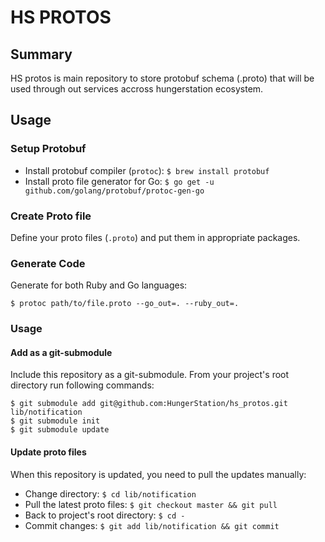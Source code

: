 # HS PROTOS

## Summary

HS protos is main repository to store protobuf schema (.proto) that will be used through out services accross hungerstation ecosystem.

## Usage
### Setup Protobuf

- Install protobuf compiler (`protoc`): `$ brew install protobuf`
- Install proto file generator for Go: `$ go get -u github.com/golang/protobuf/protoc-gen-go`

### Create Proto file

Define your proto files (`.proto`) and put them in appropriate packages.

### Generate Code

Generate for both Ruby and Go languages:
```
$ protoc path/to/file.proto --go_out=. --ruby_out=.
```

### Usage
#### Add as a git-submodule

Include this repository as a git-submodule. From your project's root directory run following commands:

```
$ git submodule add git@github.com:HungerStation/hs_protos.git lib/notification
$ git submodule init
$ git submodule update
```

#### Update proto files

When this repository is updated, you need to pull the updates manually:

- Change directory: `$ cd lib/notification`
- Pull the latest proto files: `$ git checkout master && git pull`
- Back to project's root directory: `$ cd -`
- Commit changes: `$ git add lib/notification && git commit`
